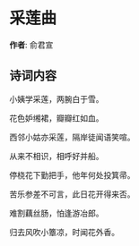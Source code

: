 # 采莲曲

**作者**: 俞君宣

## 诗词内容

小姨学采莲，两腕白于雪。

花色妒缃裙，瓣瓣红如血。

西邻小姑亦采莲，隔岸徒闻语笑喧。

从来不相识，相呼好并船。

停桡花下勤把手，他年何处投箕帚。

苦乐参差不可言，此日花开得来否。

难割藕丝肠，怕逢游冶郎。

归去风吹小簟凉，时闻花外香。

